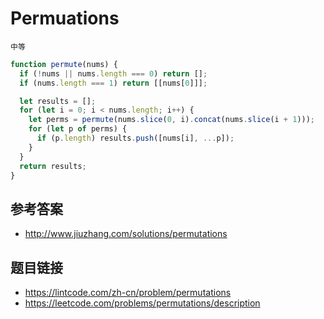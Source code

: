 # Permuations
`中等`

```javascript
function permute(nums) {
  if (!nums || nums.length === 0) return [];
  if (nums.length === 1) return [[nums[0]]];

  let results = [];
  for (let i = 0; i < nums.length; i++) {
    let perms = permute(nums.slice(0, i).concat(nums.slice(i + 1)));
    for (let p of perms) {
      if (p.length) results.push([nums[i], ...p]);
    }
  }
  return results;
}
```

## 参考答案
* http://www.jiuzhang.com/solutions/permutations

## 题目链接
* https://lintcode.com/zh-cn/problem/permutations
* https://leetcode.com/problems/permutations/description
